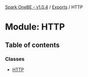 [Spark OneBE - v1.0.4](../README.md) / [Exports](../modules.md) / HTTP

# Module: HTTP

## Table of contents

### Classes

- [HTTP](../classes/HTTP.HTTP-1.md)
